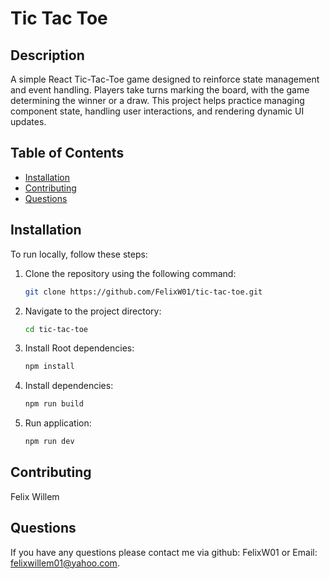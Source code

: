 # Tic Tac Toe

## Description
A simple React Tic-Tac-Toe game designed to reinforce state management and event handling. Players take turns marking the board, with the game determining the winner or a draw. This project helps practice managing component state, handling user interactions, and rendering dynamic UI updates.

## Table of Contents
- [Installation](#installation)
- [Contributing](#contributing)
- [Questions](#questions)


## Installation
To run locally, follow these steps:

1. Clone the repository using the following command:
    ```bash
    git clone https://github.com/FelixW01/tic-tac-toe.git
    ```

2. Navigate to the project directory:
    ```bash
    cd tic-tac-toe
    ```
3. Install Root dependencies:
    ```bash
    npm install
    ```
    
5. Install dependencies:
    ```bash
    npm run build
    ```

5. Run application:
    ```bash
    npm run dev
    ```


## Contributing
Felix Willem
## Questions
If you have any questions please contact me via github: FelixW01 or Email: felixwillem01@yahoo.com.
